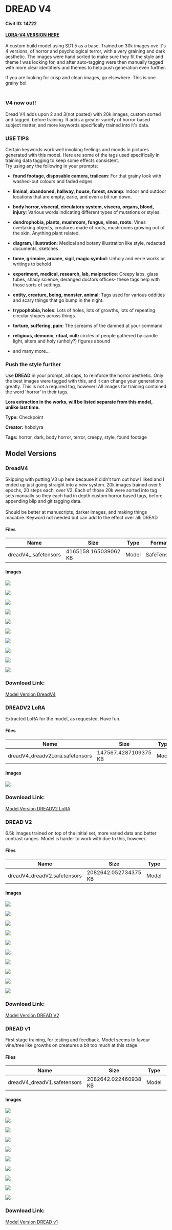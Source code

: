 # DREAD V4

#### Civit ID: 14722

<p><a target="_blank" rel="ugc" href="https://civitai.com/models/47169"><strong>LORA-V4 VERSION HERE</strong></a><br /><br />A custom build model using SD1.5 as a base. Trained on 30k images ove it's 4 versions, of horror and psychological terror, with a very graining and dark aesthetic. The images were hand sorted to make sure they fit the style and theme I was looking for, and after auto-tagging were then manually tagged with more clear identifiers and themes to help push generation even further.</p><p></p><p>If you are looking for crisp and clean images, go elsewhere. This is one grainy boi.</p><h3><br />V4 now out!</h3><p>Dread V4 adds upon 2 and 3(not posted) with 20k images, custom sorted and tagged, before training. It adds a greater variety of horror based subject matter, and more keywords specifically trained into it's data.</p><p></p><h3><strong>USE TIPS</strong></h3><p>Certain keywords work well invoking feelings and moods in pictures generated with this model. Here are some of the tags used specifically in training data tagging to keep some effects consistent.<br />Try using any the following in your prompts:<br /></p><ul><li><p><strong>found footage, disposable camera, trailcam</strong>: For that grainy look with washed-out colours and faded edges.</p></li><li><p><strong>liminal, abandoned, hallway, house, forest, swamp</strong>: Indoor and outdoor locations that are empty, earie, and even a bit run down.</p></li><li><p><strong>body horror, visceral, circulatory system, viscera, organs, blood, injury</strong>: Various words indicating different types of mutations or styles.</p></li><li><p><strong>dendrophobia, plants, mushroom, fungus, vines, roots</strong>: Vines overtaking objects, creatures made of roots, mushrooms growing out of the skin. Anything plant related.</p></li><li><p><strong>diagram, illustration</strong>: Medical and botany illustration like style, redacted documents, sketches</p></li><li><p><strong>tome, grimoire, arcane, sigil, magic symbol</strong>: Unholy and eerie works or writings to behold</p></li><li><p><strong>experiment, medical, research, lab, malpractice</strong>: Creepy labs, glass tubes, shady science, deranged doctors offices- these tags help with those sorts of settings.</p></li><li><p><strong>entity, creature, being, monster, animal</strong>: Tags used for various oddities and scary things that go bump in the night.</p></li><li><p><strong>trypophobia, holes</strong>: Lots of holes, lots of growths, lots of repeating circular shapes across things.</p></li><li><p><strong>torture, suffering, pain</strong>: The screams of the damned at your command</p></li><li><p><strong>religious, demonic, ritual, cult: </strong>circles of people gathered by candle light, alters and holy (unholy?) figures abound</p></li><li><p>and many more...<br /></p></li></ul><h3><strong>Push the style further</strong></h3><p>Use <strong>DREAD</strong> in your prompt, all caps, to reinforce the horror aesthetic. Only the best images were tagged with this, and it can change your generations greatly. This is not a required tag, however! All images for training contained the word 'horror' in their tags.</p><p></p><p><strong>Lora extraction in the works, will be listed separate from this model, unlike last time.</strong></p><p></p>

**Type:** Checkpoint

**Creator:** hobolyra

**Tags:** horror, dark, body horror, terror, creepy, style, found footage

## Model Versions

### DreadV4

<p>Skipping with putting V3 up here because it didn't turn out how I liked and I ended up just going straight into a new system. 20k images trained over 5 epochs, 20 steps each, over V2. Each of those 20k were sorted into tag sets manually so they each had in depth custom horror based tags, before appending blip and git tagging data. <br /><br />Should be better at manuscripts, darker images, and making things macabre. Keyword not needed but can add to the effect over all: DREAD</p>

#### Files

| Name | Size | Type | Format | Download Url | AutoV1 | AutoV2 | SHA256 | CRC32 | BLAKE3 |
| --- | --- | --- | --- | --- | --- | --- | --- | --- | --- |
| dreadV4_.safetensors | 4165158.165039062 KB | Model | SafeTensor | https://civitai.com/api/download/models/51201 | 5BD6AB22 | EB91D59A27 | EB91D59A2773AA573B33328549D53969575E0ADBB7D9172201AA60A211C2F196 | A14657AB | 0F25CD4402D32FAEE3CFE4848F3C9D811EBCF79C9B39B7ACFA768DCA6EA976E7 |

#### Images

<p><img src="https://image.civitai.com/xG1nkqKTMzGDvpLrqFT7WA/105435ce-77b8-4537-85f1-eab688cbe300/width=450/551462.jpeg" /></p>

<p><img src="https://image.civitai.com/xG1nkqKTMzGDvpLrqFT7WA/fe1cf660-5da6-4413-a953-58f42a2b2000/width=450/551463.jpeg" /></p>

<p><img src="https://image.civitai.com/xG1nkqKTMzGDvpLrqFT7WA/38916cd0-b836-451e-716c-457432978300/width=450/551467.jpeg" /></p>

<p><img src="https://image.civitai.com/xG1nkqKTMzGDvpLrqFT7WA/67a298b5-b591-413d-de48-316075718100/width=450/551468.jpeg" /></p>

<p><img src="https://image.civitai.com/xG1nkqKTMzGDvpLrqFT7WA/49115a5e-bc1a-4a23-efad-9fce55a89900/width=450/551469.jpeg" /></p>

<p><img src="https://image.civitai.com/xG1nkqKTMzGDvpLrqFT7WA/88a2d1dc-3840-4378-3841-015dc8dceb00/width=450/551470.jpeg" /></p>

<p><img src="https://image.civitai.com/xG1nkqKTMzGDvpLrqFT7WA/a6e66507-8b85-4370-039d-96d2fd1a3c00/width=450/551471.jpeg" /></p>

<p><img src="https://image.civitai.com/xG1nkqKTMzGDvpLrqFT7WA/fcf3f014-0ee4-4b18-cd1d-b77f8324cc00/width=450/551472.jpeg" /></p>

<p><img src="https://image.civitai.com/xG1nkqKTMzGDvpLrqFT7WA/ffcac5da-4678-464f-ab86-3f37f5783f00/width=450/551473.jpeg" /></p>

<p><img src="https://image.civitai.com/xG1nkqKTMzGDvpLrqFT7WA/878ab802-22c3-4773-b925-5c293f9fa600/width=450/551474.jpeg" /></p>

### Download Link:

[Model Version DreadV4](https://civitai.com/api/download/models/51201)

### DREADV2 LoRA

<p>Extracted LoRA for the model, as requested. Have fun.</p>

#### Files

| Name | Size | Type | Format | Download Url | AutoV1 | AutoV2 | SHA256 | CRC32 | BLAKE3 |
| --- | --- | --- | --- | --- | --- | --- | --- | --- | --- |
| dreadV4_dreadv2Lora.safetensors | 147567.4287109375 KB | Model | SafeTensor | https://civitai.com/api/download/models/26966 | 16F8EFFD | 5DB7ED469D | 5DB7ED469DC56732B3296A700E6AAC609C303A73B56AB87087856AEF9A8E7BA2 | 0C3B1703 | C29AC0869A63D70EDC5FC5AB66997389E21A588F939AA39EC4B6C1DE8304AD0C |

#### Images

<p><img src="https://image.civitai.com/xG1nkqKTMzGDvpLrqFT7WA/f76a7082-07d4-420c-b1d1-1dce339e0c00/width=450/297156.jpeg" /></p>

### Download Link:

[Model Version DREADV2 LoRA](https://civitai.com/api/download/models/26966)

### DREAD V2

<p>6.5k images trained on top of the initial set, more varied data and better contrast ranges. Model is harder to work with due to this, however.</p>

#### Files

| Name | Size | Type | Format | Download Url | AutoV1 | AutoV2 | SHA256 | CRC32 | BLAKE3 |
| --- | --- | --- | --- | --- | --- | --- | --- | --- | --- |
| dreadV4_dreadV2.safetensors | 2082642.052734375 KB | Model | SafeTensor | https://civitai.com/api/download/models/26963 | 68500F2E | 108395C0A9 | 108395C0A99D3E06E2691309C2D5BE2DBA0A704E3B195A72BCBBE4675E102AEA | 81E7DEF8 | 3D36BD26FB09A7C76590083C4DDCA346F25EF743D81A88A9D6F912E98ED6D4CF |

#### Images

<p><img src="https://image.civitai.com/xG1nkqKTMzGDvpLrqFT7WA/a8964c05-ac9d-49c1-cc84-7c581936c500/width=450/297112.jpeg" /></p>

<p><img src="https://image.civitai.com/xG1nkqKTMzGDvpLrqFT7WA/51723483-d7c0-4906-b02a-b51a3714ef00/width=450/297111.jpeg" /></p>

<p><img src="https://image.civitai.com/xG1nkqKTMzGDvpLrqFT7WA/d238f955-076a-42c6-9628-5389d029a000/width=450/297110.jpeg" /></p>

<p><img src="https://image.civitai.com/xG1nkqKTMzGDvpLrqFT7WA/81aed1b6-5c2d-4d23-94ba-368869a54500/width=450/297109.jpeg" /></p>

<p><img src="https://image.civitai.com/xG1nkqKTMzGDvpLrqFT7WA/629e0f97-34a4-4120-5904-dd63bde6b800/width=450/297108.jpeg" /></p>

<p><img src="https://image.civitai.com/xG1nkqKTMzGDvpLrqFT7WA/5866a387-1017-4443-f25d-5e6b5fa8b900/width=450/297107.jpeg" /></p>

<p><img src="https://image.civitai.com/xG1nkqKTMzGDvpLrqFT7WA/ce088ee6-708c-43cc-4a41-f625f9387900/width=450/297106.jpeg" /></p>

<p><img src="https://image.civitai.com/xG1nkqKTMzGDvpLrqFT7WA/7653dc83-e735-416b-2a78-8aa9a8cc4b00/width=450/297105.jpeg" /></p>

<p><img src="https://image.civitai.com/xG1nkqKTMzGDvpLrqFT7WA/e7588ca2-2075-47b3-c6ce-9f75c4fb5800/width=450/297104.jpeg" /></p>

<p><img src="https://image.civitai.com/xG1nkqKTMzGDvpLrqFT7WA/a8aeafb8-a352-4ef7-fdd0-b07b49dd5d00/width=450/297103.jpeg" /></p>

### Download Link:

[Model Version DREAD V2](https://civitai.com/api/download/models/26963)

### DREAD v1

<p>First stage training, for testing and feedback. Model seems to favour vine/tree like growths on creatures a bit too much at this stage.</p>

#### Files

| Name | Size | Type | Format | Download Url | AutoV1 | AutoV2 | SHA256 | CRC32 | BLAKE3 |
| --- | --- | --- | --- | --- | --- | --- | --- | --- | --- |
| dreadV4_dreadV1.safetensors | 2082642.022460938 KB | Model | SafeTensor | https://civitai.com/api/download/models/17346 | CB0A96A3 | 5AB1E03BDD | 5AB1E03BDDA52A36D2AF602C9673B7601EFC3E329B4B1746BA852DC134D6B078 | F4E88C3B | B915EDBD1A55E280A07E77DB17E2801BD26CD09BDF83542CDCF70322D1130A66 |

#### Images

<p><img src="https://image.civitai.com/xG1nkqKTMzGDvpLrqFT7WA/860a436f-572b-475c-3525-1feb2be45200/width=450/193422.jpeg" /></p>

<p><img src="https://image.civitai.com/xG1nkqKTMzGDvpLrqFT7WA/0b16790b-dca7-41af-6b33-6b3a1fd88e00/width=450/193421.jpeg" /></p>

<p><img src="https://image.civitai.com/xG1nkqKTMzGDvpLrqFT7WA/99a007b1-839c-47e1-7827-fa491d929f00/width=450/193420.jpeg" /></p>

<p><img src="https://image.civitai.com/xG1nkqKTMzGDvpLrqFT7WA/ba3cc14e-39ff-49e9-cfcc-85fa7f591900/width=450/193419.jpeg" /></p>

<p><img src="https://image.civitai.com/xG1nkqKTMzGDvpLrqFT7WA/a6b90c51-9a7d-4044-27e8-31076b8b3c00/width=450/193418.jpeg" /></p>

<p><img src="https://image.civitai.com/xG1nkqKTMzGDvpLrqFT7WA/89d4102f-e057-452d-1095-60d028729100/width=450/193417.jpeg" /></p>

<p><img src="https://image.civitai.com/xG1nkqKTMzGDvpLrqFT7WA/0930e4a5-26c9-4689-dcdb-32545cc41c00/width=450/193416.jpeg" /></p>

<p><img src="https://image.civitai.com/xG1nkqKTMzGDvpLrqFT7WA/1234bd72-6865-4083-8009-53e145c87600/width=450/193415.jpeg" /></p>

<p><img src="https://image.civitai.com/xG1nkqKTMzGDvpLrqFT7WA/0f8775b4-b3fc-4cba-9f2b-1d2600612100/width=450/193414.jpeg" /></p>

<p><img src="https://image.civitai.com/xG1nkqKTMzGDvpLrqFT7WA/5ec950b9-f52d-453c-ad3c-a19e9ed41f00/width=450/193413.jpeg" /></p>

### Download Link:

[Model Version DREAD v1](https://civitai.com/api/download/models/17346)


